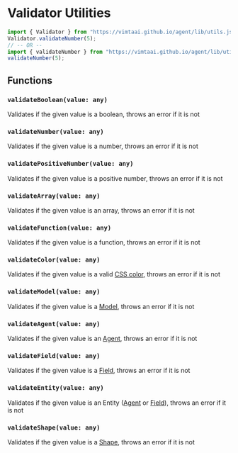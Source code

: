 # Validator Utilities

```js
import { Validator } from "https://vimtaai.github.io/agent/lib/utils.js"
Validator.validateNumber(5);
// -- OR --
import { validateNumber } from "https://vimtaai.github.io/agent/lib/utils.js";
validateNumber(5);
```

## Functions

### `validateBoolean(value: any)`

Validates if the given value is a boolean, throws an error if it is not

### `validateNumber(value: any)`

Validates if the given value is a number, throws an error if it is not

### `validatePositiveNumber(value: any)`

Validates if the given value is a positive number, throws an error if it is not

### `validateArray(value: any)`

Validates if the given value is an array, throws an error if it is not

### `validateFunction(value: any)`

Validates if the given value is a function, throws an error if it is not

### `validateColor(value: any)`

Validates if the given value is a valid [CSS color][color], throws an error if it is not

### `validateModel(value: any)`

Validates if the given value is a [Model][model], throws an error if it is not

### `validateAgent(value: any)`

Validates if the given value is an [Agent][agent], throws an error if it is not

### `validateField(value: any)`

Validates if the given value is a [Field][field], throws an error if it is not

### `validateEntity(value: any)`

Validates if the given value is an Entity ([Agent][agent] or [Field][field]), throws an error if it is not

### `validateShape(value: any)`

Validates if the given value is a [Shape][shape], throws an error if it is not

[model]: /api/model
[agent]: /api/agent
[field]: /api/field
[shape]: /api/shape
[color]: https://developer.mozilla.org/en-US/docs/Web/CSS/color_value

